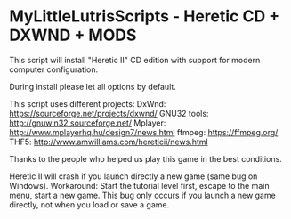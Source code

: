 # MyLittleLutrisScripts - Heretic CD + DXWND + MODS

This script will install "Heretic II" CD edition with support for modern computer configuration.

During install please let all options by default.

This script uses different projects:
DxWnd: https://sourceforge.net/projects/dxwnd/
GNU32 tools: http://gnuwin32.sourceforge.net/
Mplayer: http://www.mplayerhq.hu/design7/news.html
ffmpeg: https://ffmpeg.org/
THF5: http://www.amwilliams.com/hereticii/news.html

Thanks to the people who helped us play this game in the best conditions.


Heretic II will crash if you launch directly a new game (same bug on Windows).
Workaround: Start the tutorial level first, escape to the main menu, start a new game.
This bug only occurs if you launch a new game directly, not when you load or save a game.
